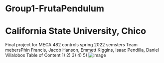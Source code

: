 # Group1-FrutaPendulum
# California State University, Chico
Final project for MECA 482 controls spring 2022 semsters 
Team mebersPhin Francis, Jacob Hanson, Emmett Kiggins, Isaac Pendilla, Daniel Villalobos
Table of Content
1)
2)
3)
4)
5)
![image](https://user-images.githubusercontent.com/105892633/169449831-8ad14e9c-56e7-4ef1-b32a-dfed593ab789.png)
